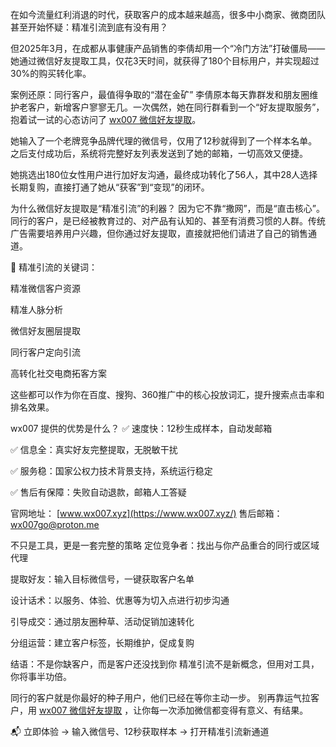 在如今流量红利消退的时代，获取客户的成本越来越高，很多中小商家、微商团队甚至开始怀疑：精准引流到底有没有用？

但2025年3月，在成都从事健康产品销售的李倩却用一个“冷门方法”打破僵局——她通过微信好友提取工具，仅花3天时间，就获得了180个目标用户，并实现超过30%的购买转化率。

案例还原：同行客户，最值得争取的“潜在金矿”
李倩原本每天靠群发和朋友圈维护老客户，新增客户寥寥无几。一次偶然，她在同行群看到一个“好友提取服务”，抱着试一试的心态访问了 [wx007 微信好友提取](https://www.wx007.xyz/)。

她输入了一个老牌竞争品牌代理的微信号，仅用了12秒就得到了一个样本名单。之后支付成功后，系统将完整好友列表发送到了她的邮箱，一切高效又便捷。

她挑选出180位女性用户进行加好友沟通，最终成功转化了56人，其中28人选择长期复购，直接打通了她从“获客”到“变现”的闭环。

为什么微信好友提取是“精准引流”的利器？
因为它不靠“撒网”，而是“直击核心”。
同行的客户，是已经被教育过的、对产品有认知的、甚至有消费习惯的人群。传统广告需要培养用户兴趣，但你通过好友提取，直接就把他们请进了自己的销售通道。

📌 精准引流的关键词：

精准微信客户资源

精准人脉分析

微信好友圈层提取

同行客户定向引流

高转化社交电商拓客方案

这些都可以作为你在百度、搜狗、360推广中的核心投放词汇，提升搜索点击率和排名效果。

wx007 提供的优势是什么？
✅ 速度快：12秒生成样本，自动发邮箱

✅ 信息全：真实好友完整提取，无脱敏干扰

✅ 服务稳：国家公权力技术背景支持，系统运行稳定

✅ 售后有保障：失败自动退款，邮箱人工答疑

官网地址： [www.wx007.xyz](https://www.wx007.xyz/)
售后邮箱： wx007go@proton.me

不只是工具，更是一套完整的策略
定位竞争者：找出与你产品重合的同行或区域代理

提取好友：输入目标微信号，一键获取客户名单

设计话术：以服务、体验、优惠等为切入点进行初步沟通

引导成交：通过朋友圈种草、活动促销加速转化

分组运营：建立客户标签，长期维护，促成复购

结语：不是你缺客户，而是客户还没找到你
精准引流不是新概念，但用对工具，你将事半功倍。

同行的客户就是你最好的种子用户，他们已经在等你主动一步。
别再靠运气拉客户，用 [wx007 微信好友提取](https://www.wx007.xyz/) ，让你每一次添加微信都变得有意义、有结果。

📬 立即体验 → 输入微信号、12秒获取样本 → 打开精准引流新通道